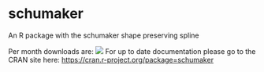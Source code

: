# schumaker
An R package with the schumaker shape preserving spline

Per month downloads are: [![](http://cranlogs.r-pkg.org/badges/schumaker)](http://cran.rstudio.com/web/packages/schumaker/index.html)
For up to date documentation please go to the CRAN site here: https://cran.r-project.org/package=schumaker

